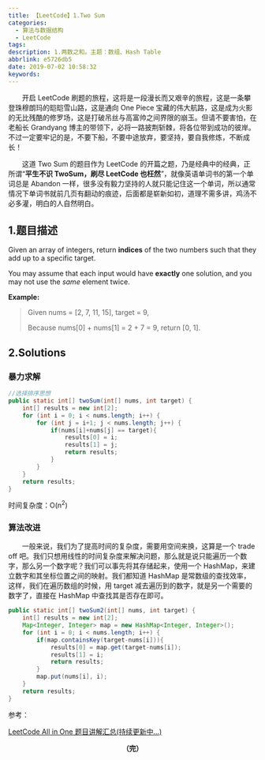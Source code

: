 ```yaml
---
title: 【LeetCode】1.Two Sum
categories:
  - 算法与数据结构
  - LeetCode
tags: 
description: 1.两数之和。主题：数组、Hash Table
abbrlink: e5726db5
date: 2019-07-02 10:58:32
keywords:
---
```


　　开启 LeetCode 刷题的旅程，这将是一段漫长而又艰辛的旅程，这是一条攀登珠穆朗玛的皑皑雪山路，这是通向 One Piece 宝藏的伟大航路，这是成为火影的无比残酷的修罗场，这是打破吊丝与高富帅之间界限的崩玉。但请不要害怕，在老船长 Grandyang 博主的带领下，必将一路披荆斩棘，将各位带到成功的彼岸。不过一定要牢记的是，不要下船，不要中途放弃，要坚持，要自我修炼，不断成长！

　　这道 Two Sum 的题目作为 LeetCode 的开篇之题，乃是经典中的经典，正所谓“**平生不识 TwoSum，刷尽 LeetCode 也枉然**”，就像英语单词书的第一个单词总是 Abandon 一样，很多没有毅力坚持的人就只能记住这一个单词，所以通常情况下单词书就前几页有翻动的痕迹，后面都是崭新如初，道理不需多讲，鸡汤不必多灌，明白的人自然明白。

## 1.题目描述

Given an array of integers, return **indices** of the two numbers such that they add up to a specific target.

You may assume that each input would have **exactly** one solution, and you may not use the *same* element twice.

**Example:**

> Given nums = [2, 7, 11, 15], target = 9,
>
> Because nums[0] + nums[1] = 2 + 7 = 9,
> return [0, 1].

## 2.Solutions

### 暴力求解

~~~java
//选择排序思想
public static int[] twoSum(int[] nums, int target) {
    int[] results = new int[2];
    for (int i = 0; i < nums.length; i++) {
        for (int j = i+1; j < nums.length; j++) {
            if(nums[i]+nums[j] == target){
                results[0] = i;
                results[1] = j;
                return results;
            }
        }
    }
    return results;
}
~~~

时间复杂度：O(n<sup>2</sup>)

### 算法改进

　　一般来说，我们为了提高时间的复杂度，需要用空间来换，这算是一个 trade off 吧。我们只想用线性的时间复杂度来解决问题，那么就是说只能遍历一个数字，那么另一个数字呢？我们可以事先将其存储起来，使用一个 HashMap，来建立数字和其坐标位置之间的映射。我们都知道 HashMap 是常数级的查找效率，这样，我们在遍历数组的时候，用 target 减去遍历到的数字，就是另一个需要的数字了，直接在 HashMap 中查找其是否存在即可。

~~~java
public static int[] twoSum2(int[] nums, int target) {
    int[] results = new int[2];
    Map<Integer, Integer> map = new HashMap<Integer, Integer>();
    for (int i = 0; i < nums.length; i++) {
        if(map.containsKey(target-nums[i])){
            results[0] = map.get(target-nums[i]);
            results[1] = i;
            return results;
        }
        map.put(nums[i], i);
    }
    return results;
}
~~~

参考：

[LeetCode All in One 题目讲解汇总(持续更新中...)](https://www.cnblogs.com/grandyang/p/4606334.html)

<center><font style="font-weight:bold">（完）</font></center>